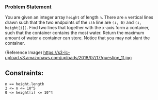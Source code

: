 ### Problem Statement

You are given an integer array `height` of length `n`. There are `n` vertical lines drawn such that the two endpoints of the `ith` line are `(i, 0)` and `(i, height[i])`.
Find two lines that together with the x-axis form a container, such that the container contains the most water.
Return the maximum amount of water a container can store.
Notice that you may not slant the container.

(Reference Image)
https://s3-lc-upload.s3.amazonaws.com/uploads/2018/07/17/question_11.jpg

## Constraints:

    n == height.length
    2 <= n <= 10^5
    0 <= height[i] <= 10^4

